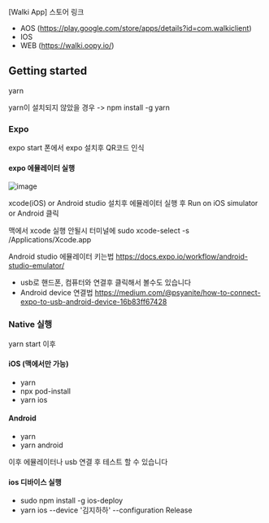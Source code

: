 [Walki App] 스토어 링크
- AOS (https://play.google.com/store/apps/details?id=com.walkiclient)
- IOS 
- WEB (https://walki.oopy.io/)

## Getting started

yarn

yarn이 설치되지 않았을 경우 -> npm install -g yarn

### Expo

expo start
폰에서 expo 설치후 QR코드 인식

#### expo 에뮬레이터 실행

![image](https://user-images.githubusercontent.com/73378472/128910402-63a7e85f-1d51-40a3-8761-fcc08bef55c5.png)

xcode(iOS) or Android studio 설치후 에뮬레이터 실행 후 Run on iOS simulator or Android 클릭

맥에서 xcode 실행 안될시
터미널에 sudo xcode-select -s /Applications/Xcode.app

Android studio 에뮬레이터 키는법
https://docs.expo.io/workflow/android-studio-emulator/

- usb로 핸드폰, 컴퓨터와 연결후 클릭해서 볼수도 있습니다
- Android device 연결법
  https://medium.com/@psyanite/how-to-connect-expo-to-usb-android-device-16b83ff67428

### Native 실행

yarn start 이후

#### iOS (맥에서만 가능)

- yarn
- npx pod-install
- yarn ios

#### Android

- yarn
- yarn android

이후 에뮬레이터나 usb 연결 후 테스트 할 수 있습니다

#### ios 디바이스 실행

- sudo npm install -g ios-deploy
- yarn ios --device '김지하하' --configuration Release
